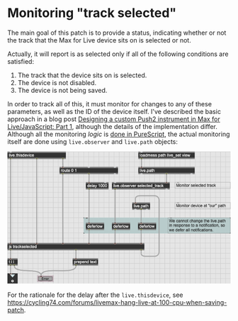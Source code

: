 # Monitoring "track selected"

The main goal of this patch is to provide a status, indicating whether or not
the track that the Max for Live device sits on is selected or not.

Actually, it will report is as selected only if all of the following conditions
are satisfied:

1. The track that the device sits on is selected.
2. The device is not disabled.
3. The device is not being saved.

In order to track all of this, it must monitor for changes to any of these
parameters, as well as the ID of the device itself. I've described the basic
approach in a blog post
[Designing a custom Push2 instrument in Max for Live/JavaScript: Part 1](http://edsko.net/2020/12/26/trichords-part1/), although the details of
the implementation differ. Although all the monitoring _logic_ is
[done in PureScript](/ps/src/TrackSelected.purs), the actual monitoring itself
are done using `live.observer` and `live.path` objects:

![](/docs/img/trackselected.png)

For the rationale for the delay after the `live.thisdevice`, see
https://cycling74.com/forums/livemax-hang-live-at-100-cpu-when-saving-patch.
